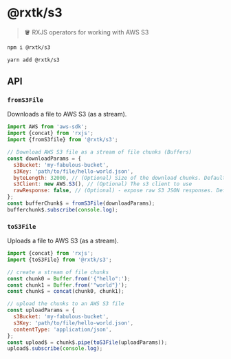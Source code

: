 # @rxtk/s3
> 🪣 RXJS operators for working with AWS S3

```bash
npm i @rxtk/s3
```

```bash
yarn add @rxtk/s3
```

## API

### `fromS3File`
Downloads a file to AWS S3 (as a stream).
```js
import AWS from 'aws-sdk';
import {concat} from 'rxjs';
import {fromS3file} from '@rxtk/s3';

// Download AWS S3 file as a stream of file chunks (Buffers)
const downloadParams = {
  s3Bucket: 'my-fabulous-bucket',
  s3Key: 'path/to/file/hello-world.json',
  byteLength: 32000, // (Optional) Size of the download chunks. Defaults to 32000.
  s3Client: new AWS.S3(), // (Optional) The s3 client to use
  rawResponse: false, // (Optional) - expose raw S3 JSON responses. Defaults to false.
};
const bufferChunk$ = fromS3File(downloadParams);
bufferchunk$.subscribe(console.log);
```

### `toS3File`
Uploads a file to AWS S3 (as a stream).
```js
import {concat} from 'rxjs';
import {toS3File} from '@rxtk/s3';

// create a stream of file chunks
const chunk0 = Buffer.from('{"hello":');
const chunk1 = Buffer.from('"world"}');
const chunk$ = concat(chunk0, chunk1);

// upload the chunks to an AWS S3 file
const uploadParams = {
  s3Bucket: 'my-fabulous-bucket',
  s3Key: 'path/to/file/hello-world.json',
  contentType: 'application/json',
};
const upload$ = chunk$.pipe(toS3File(uploadParams));
upload$.subscribe(console.log);
```
